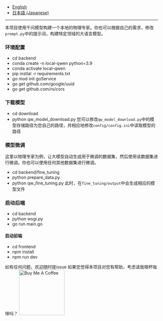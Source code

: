 
- [English](README-en.md)
- [日本語 (Japanese)](README-jp.md)

---

本项目使用千问模型构建一个本地的物理专家。你也可以根据自己的需求，修改`prompt.py`中的提示词，构建特定领域的大语言模型。

### 环境配置
- cd backend
- conda create -n local-qwen python=3.9 
- conda activate local-qwen
- pip instlal -r requirements.txt
- go mod init goService
- go get github.com/google/uuid
- go get github.com/rs/cors

### 下载模型
- cd download
- python qw_model_download.py
您可以修改`qw_model_download.py`中的模型存储路径为您自己的路径，并相应地修改`config/config.ini`中读取模型的路径

### 模型微调
这里以物理专家为例，让大模型自动生成用于微调的数据集，然后使用该数据集进行微调。你也可以使用任何其他数据集进行微调。
- cd backend/fine_tuning
- python prepare_data.py
- python qw_fine_tuning.py
此时，在`fine_tuning/output`中会生成相应的模型文件

### 启动后端
- cd backend
- python wsgi.py
- go run main.go

#### 启动前端
- cd frontend
- npm install
- npm run dev

如有任何问题，欢迎随时提issue
如果您觉得本项目对您有帮助，考虑请我喝杯咖啡吗？
<a href="https://buymeacoffee.com/johncachy" target="_blank"><img src="https://cdn.buymeacoffee.com/buttons/v2/default-red.png" alt="Buy Me A Coffee" width="150" ></a>
